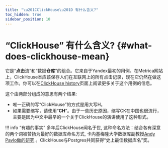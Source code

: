 ```yaml
---
title: "\u201CClickHouse\u201D 有什么含义?"
toc_hidden: true
sidebar_position: 10
---
```


# “ClickHouse” 有什么含义? {#what-does-clickhouse-mean}

它是“**点击**流”和“数据**仓库**”的组合。它来自于Yandex最初的用例。在Metrica网站上，ClickHouse本应该保存人们在互联网上的所有点击记录，现在它仍然在做这项工作。你可以在[ClickHouse history](../../introduction/history.md)页面上阅读更多关于这个用例的信息。

这个由两部分组成的意思有两个结果:

- 唯一正确的写“Click**H**ouse”的方式是用大写H。
- 如果需要缩写，请使用“**CH**”。由于一些历史原因，缩写CK在中国也很流行，主要是因为中文中最早的一个关于ClickHouse的演讲使用了这种形式。

!!! info “有趣的事实”
    多年后ClickHouse闻名于世, 这种命名方法：结合各有深意的两个词被赞扬为最好的数据库命名方式, 卡内基梅隆大学数据库副教授[Andy Pavlo做的研究](https://www.cs.cmu.edu/~pavlo/blog/2020/03/on-naming-a-database-management-system.html) 。ClickHouse与Postgres共同获得“史上最佳数据库名”奖。
